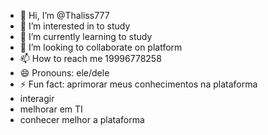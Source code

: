 - 👋 Hi, I’m @Thaliss777
- 👀 I’m interested in to study
- 🌱 I’m currently learning to study
- 💞️ I’m looking to collaborate on platform
- 📫 How to reach me 19996778258
- 😄 Pronouns: ele/dele
- ⚡ Fun fact: aprimorar meus conhecimentos na plataforma
- interagir
- melhorar em TI
- conhecer melhor a plataforma

<!---
Thaliss777/Thaliss777 is a ✨ special ✨ repository because its `README.md` (this file) appears on your GitHub profile.
You can click the Preview link to take a look at your changes.
--->
